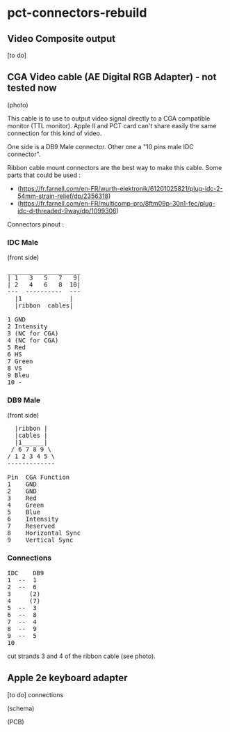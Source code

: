 # pct-connectors-rebuild

## Video Composite output

[to do]


## CGA Video cable (AE Digital RGB Adapter) - not tested now

(photo)

This cable is to use to output video signal directly to a CGA compatible monitor (TTL monitor). Apple II and PCT card can't share easily the same connection for this kind of video.

One side is a DB9 Male connector.
Other one a "10 pins male IDC connector".

Ribbon cable mount connectors are the best way to make this cable. Some parts that could be used :

- (https://fr.farnell.com/en-FR/wurth-elektronik/61201025821/plug-idc-2-54mm-strain-relief/dp/2356318)
- (https://fr.farnell.com/en-FR/multicomp-pro/8ftm09p-30n1-fec/plug-idc-d-threaded-9way/dp/1099306)

Connectors pinout :

### IDC Male  
(front side)  
<pre>
____________________   
| 1   3   5   7   9|  
| 2   4   6   8  10|  
---  ----------  ---  
  |1             |  
  |ribbon  cables|  
  
1 GND  
2 Intensity  
3 (NC for CGA)  
4 (NC for CGA)  
5 Red  
6 HS  
7 Green  
8 VS  
9 Bleu  
10 -  
</pre>

### DB9 Male
(front side)
<pre>
  |ribbon |
  |cables |
  |1______|
 / 6 7 8 9 \
/ 1 2 3 4 5 \
-------------

Pin  CGA Function
1    GND
2    GND
3    Red
4    Green
5    Blue
6    Intensity
7    Reserved
8    Horizontal Sync
9    Vertical Sync
</pre>

### Connections
<pre>
IDC    DB9  
1  --  1  
2  --  6  
3     (2)  
4     (7)  
5  --  3  
6  --  8  
7  --  4  
8  --  9  
9  --  5  
10  
</pre>
cut strands 3 and 4 of the ribbon cable (see photo). 

## Apple 2e keyboard adapter

[to do]
connections

(schema)

(PCB)
